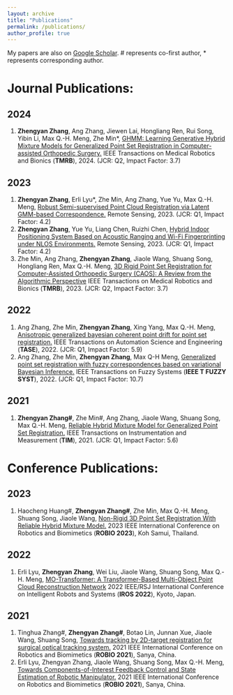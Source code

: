 ```yaml
---
layout: archive
title: "Publications"
permalink: /publications/
author_profile: true
---
```


My papers are also on [Google Scholar](https://scholar.google.com/citations?user=WZdQAz4AAAAJ&hl=en). # represents co-first author, * represents corresponding author.

# Journal Publications: 
## 2024
1. **Zhengyan Zhang**, Ang Zhang, Jiewen Lai, Hongliang Ren, Rui Song, Yibin Li, Max Q.-H. Meng, Zhe Min*, [GHMM: Learning Generative Hybrid Mixture Models for Generalized Point Set Registration in Computer-assisted Orthopedic Surgery.](https://ieeexplore.ieee.org/document/10542369) IEEE Transactions on Medical Robotics and Bionics (**TMRB**), 2024. (JCR: Q2, Impact Factor: 3.7)

## 2023
1. **Zhengyan Zhang**, Erli Lyu*, Zhe Min, Ang Zhang, Yue Yu, Max Q.-H. Meng, [Robust Semi-supervised Point Cloud Registration via Latent GMM-based Correspondence.](https://www.mdpi.com/2072-4292/15/18/4493) Remote Sensing, 2023. (JCR: Q1, Impact Factor: 4.2)
2. **Zhengyan Zhang**, Yue Yu, Liang Chen, Ruizhi Chen, [Hybrid Indoor Positioning System Based on Acoustic Ranging and Wi-Fi Fingerprinting under NLOS Environments.](https://www.mdpi.com/2072-4292/15/14/3520) Remote Sensing, 2023. (JCR: Q1, Impact Factor: 4.2)
3. Zhe Min, Ang Zhang, **Zhengyan Zhang**, Jiaole Wang, Shuang Song, Hongliang Ren, Max Q.-H. Meng, [3D Rigid Point Set Registration for Computer-Assisted Orthopedic Surgery (CAOS): A Review from the Algorithmic Perspective](https://ieeexplore.ieee.org/abstract/document/10098186) IEEE Transactions on Medical Robotics and Bionics (**TMRB**), 2023. (JCR: Q2, Impact Factor: 3.7)

## 2022
1. Ang Zhang, Zhe Min, **Zhengyan Zhang**, Xing Yang, Max Q.-H. Meng, [Anisotropic generalized bayesian coherent point drift for point set registration.](https://ieeexplore.ieee.org/abstract/document/9740507) IEEE Transactions on Automation Science and Engineering (**TASE**), 2022. (JCR: Q1, Impact Factor: 5.9)
2. Ang Zhang, Zhe Min, **Zhengyan Zhang**, Max Q-H Meng, [Generalized point set registration with fuzzy correspondences based on variational Bayesian Inference.](https://ieeexplore.ieee.org/abstract/document/9737383) IEEE Transactions on Fuzzy Systems (**IEEE T FUZZY SYST**), 2022. (JCR: Q1, Impact Factor: 10.7)
## 2021
1. **Zhengyan Zhang#**, Zhe Min#, Ang Zhang, Jiaole Wang, Shuang Song, Max Q.-H. Meng, [Reliable Hybrid Mixture Model for Generalized Point Set Registration.](https://ieeexplore.ieee.org/abstract/document/9576528) IEEE Transactions on Instrumentation and Measurement (**TIM**), 2021. (JCR: Q1, Impact Factor: 5.6)

# Conference Publications: 

## 2023
1.  Haocheng Huang#, **Zhengyan Zhang#**, Zhe Min, Max Q.-H. Meng, Shuang Song, Jiaole Wang, [Non-Rigid 3D Point Set Registration With Reliable Hybrid Mixture Model.](https://ieeexplore.ieee.org/abstract/document/10354537) 2023 IEEE International Conference on Robotics and Biomimetics (**ROBIO 2023**), Koh Samui, Thailand.

## 2022
1. Erli Lyu, **Zhengyan Zhang**, Wei Liu, Jiaole Wang, Shuang Song, Max Q.-H. Meng, [MO-Transformer: A Transformer-Based Multi-Object Point Cloud Reconstruction Network](https://ieeexplore.ieee.org/abstract/document/9981837) 2022 IEEE/RSJ International Conference on Intelligent Robots and Systems (**IROS 2022**), Kyoto, Japan.

## 2021
1. Tinghua Zhang#, **Zhengyan Zhang#**, Botao Lin, Junnan Xue, Jiaole Wang, Shuang Song, [Towards tracking by 2D-target registration for surgical optical tracking system.](https://ieeexplore.ieee.org/abstract/document/9739255) 2021 IEEE International Conference on Robotics and Biomimetics (**ROBIO 2021**), Sanya, China.
2. Erli Lyu, Zhengyan Zhang, Jiaole Wang, Shuang Song, Max Q.-H. Meng, [Towards Components-of-Interest Feedback Control and State Estimation of Robotic Manipulator.](https://ieeexplore.ieee.org/abstract/document/9739325) 2021 IEEE International Conference on Robotics and Biomimetics (**ROBIO 2021**), Sanya, China.
